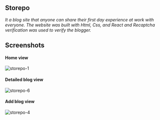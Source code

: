 ## Storepo
*It a blog site that anyone can share their first day experience at work with everyone. The website was built with Html, Css, and React and Recaptcha verification was used to verify the blogger.*
## Screenshots

#### Home view
![storepo-1](https://user-images.githubusercontent.com/48423512/78095487-bbbc6580-739c-11ea-80ac-b34bb80aedd1.png)

#### Detailed blog view
![storepo-6](https://user-images.githubusercontent.com/48423512/78095803-819f9380-739d-11ea-932d-d5d08577fea3.png)

#### Add blog view
![storepo-4](https://user-images.githubusercontent.com/48423512/78095924-e9ee7500-739d-11ea-85cc-80f26a19a195.png)

